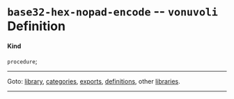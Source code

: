 

<a id='definition__vonuvoli__base32-hex-nopad-encode'></a>

# `base32-hex-nopad-encode` -- `vonuvoli` Definition


<a id='definition__vonuvoli__base32-hex-nopad-encode__kind'></a>

#### Kind

`procedure`;

----

Goto: [library](../../vonuvoli/_index.md#library__vonuvoli), [categories](../../vonuvoli/categories/_index.md#toc__vonuvoli__categories), [exports](../../vonuvoli/exports/_index.md#toc__vonuvoli__exports), [definitions](../../vonuvoli/definitions/_index.md#toc__vonuvoli__definitions), other [libraries](../../_libraries.md#toc__libraries).

----

